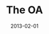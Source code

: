 ---
title: The OA
url: https://en.wikipedia.org/wiki/The_OA
permalink: "/shows/{{ title | slug }}/"
createdBy: 
    - Brit Marling
    - Zal Batmanglij
tags:
    - Mystery
    - Science_fiction
    - Drama
    - Series
date: 2013-02-01
dateStr: Februrary 02, 2013
seasons: 6
episodes: 73
runtime: 42-59min
streamingService: 
    - Netflix
---